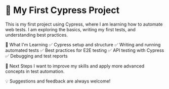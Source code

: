 # 🧪 My First Cypress Project
This is my first project using Cypress, where I am learning how to automate web tests. I am exploring the basics, writing my first tests, and understanding best practices.

🚀 What I'm Learning
✅ Cypress setup and structure
✅ Writing and running automated tests
✅ Best practices for E2E testing
✅ API testing with Cypress
✅ Debugging and test reports

📌 Next Steps
I want to improve my skills and apply more advanced concepts in test automation.

💡 Suggestions and feedback are always welcome!

